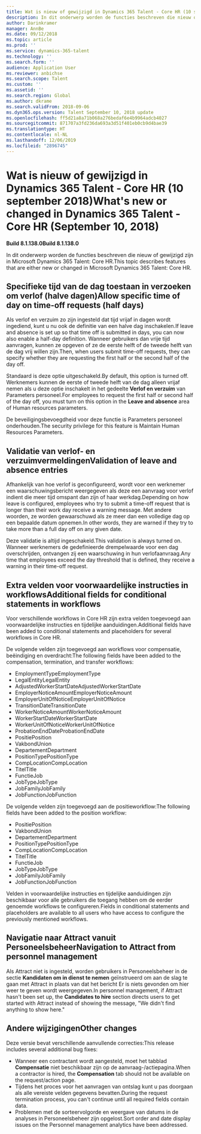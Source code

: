 ```yaml
---
title: Wat is nieuw of gewijzigd in Dynamics 365 Talent - Core HR (10 september 2018)
description: In dit onderwerp worden de functies beschreven die nieuw of gewijzigd zijn in Microsoft Dynamics 365 Talent - Core HR.
author: Darinkramer
manager: AnnBe
ms.date: 09/12/2018
ms.topic: article
ms.prod: ''
ms.service: dynamics-365-talent
ms.technology: ''
ms.search.form: ''
audience: Application User
ms.reviewer: anbichse
ms.search.scope: Talent
ms.custom: ''
ms.assetid: ''
ms.search.region: Global
ms.author: dkrame
ms.search.validFrom: 2018-09-06
ms.dyn365.ops.version: Talent September 10, 2018 update
ms.openlocfilehash: ff5d21a8a71b068a276bedaf6e4b9964adcb4027
ms.sourcegitcommit: 871707a3fd236da693a3d51f401eb0cb9d4bae39
ms.translationtype: HT
ms.contentlocale: nl-NL
ms.lasthandoff: 12/06/2019
ms.locfileid: "2896745"
---
```

# <a name="whats-new-or-changed-in-dynamics-365-talent---core-hr-september-10-2018"></a><span data-ttu-id="a7bb0-103">Wat is nieuw of gewijzigd in Dynamics 365 Talent - Core HR (10 september 2018)</span><span class="sxs-lookup"><span data-stu-id="a7bb0-103">What's new or changed in Dynamics 365 Talent - Core HR (September 10, 2018)</span></span>

<span data-ttu-id="a7bb0-104">**Build 8.1.138.0**</span><span class="sxs-lookup"><span data-stu-id="a7bb0-104">**Build 8.1.138.0**</span></span>

<span data-ttu-id="a7bb0-105">In dit onderwerp worden de functies beschreven die nieuw of gewijzigd zijn in Microsoft Dynamics 365 Talent: Core HR.</span><span class="sxs-lookup"><span data-stu-id="a7bb0-105">This topic describes features that are either new or changed in Microsoft Dynamics 365 Talent: Core HR.</span></span>

## <a name="allow-specific-time-of-day-on-time-off-requests-half-days"></a><span data-ttu-id="a7bb0-106">Specifieke tijd van de dag toestaan in verzoeken om verlof (halve dagen)</span><span class="sxs-lookup"><span data-stu-id="a7bb0-106">Allow specific time of day on time-off requests (half days)</span></span>

<span data-ttu-id="a7bb0-107">Als verlof en verzuim zo zijn ingesteld dat tijd vrijaf in dagen wordt ingediend, kunt u nu ook de definitie van een halve dag inschakelen.</span><span class="sxs-lookup"><span data-stu-id="a7bb0-107">If leave and absence is set up so that time off is submitted in days, you can now also enable a half-day definition.</span></span> <span data-ttu-id="a7bb0-108">Wanneer gebruikers dan vrije tijd aanvragen, kunnen ze opgeven of ze de eerste helft of de tweede helft van de dag vrij willen zijn.</span><span class="sxs-lookup"><span data-stu-id="a7bb0-108">Then, when users submit time-off requests, they can specify whether they are requesting the first half or the second half of the day off.</span></span>

<span data-ttu-id="a7bb0-109">Standaard is deze optie uitgeschakeld.</span><span class="sxs-lookup"><span data-stu-id="a7bb0-109">By default, this option is turned off.</span></span> <span data-ttu-id="a7bb0-110">Werknemers kunnen de eerste of tweede helft van de dag alleen vrijaf nemen als u deze optie inschakelt in het gedeelte **Verlof en verzuim** van Parameters personeel.</span><span class="sxs-lookup"><span data-stu-id="a7bb0-110">For employees to request the first half or second half of the day off, you must turn on this option in the **Leave and absence** area of Human resources parameters.</span></span>

<span data-ttu-id="a7bb0-111">De beveiligingsbevoegdheid voor deze functie is Parameters personeel onderhouden.</span><span class="sxs-lookup"><span data-stu-id="a7bb0-111">The security privilege for this feature is Maintain Human Resources Parameters.</span></span>

## <a name="validation-of-leave-and-absence-entries"></a><span data-ttu-id="a7bb0-112">Validatie van verlof- en verzuimvermeldingen</span><span class="sxs-lookup"><span data-stu-id="a7bb0-112">Validation of leave and absence entries</span></span>

<span data-ttu-id="a7bb0-113">Afhankelijk van hoe verlof is geconfigureerd, wordt voor een werknemer een waarschuwingsbericht weergegeven als deze een aanvraag voor verlof indient die meer tijd omspant dan zijn of haar werkdag.</span><span class="sxs-lookup"><span data-stu-id="a7bb0-113">Depending on how leave is configured, employees who try to submit a time-off request that is longer than their work day receive a warning message.</span></span> <span data-ttu-id="a7bb0-114">Met andere woorden, ze worden gewaarschuwd als ze meer dan een volledige dag op een bepaalde datum opnemen.</span><span class="sxs-lookup"><span data-stu-id="a7bb0-114">In other words, they are warned if they try to take more than a full day off on any given date.</span></span>

<span data-ttu-id="a7bb0-115">Deze validatie is altijd ingeschakeld.</span><span class="sxs-lookup"><span data-stu-id="a7bb0-115">This validation is always turned on.</span></span> <span data-ttu-id="a7bb0-116">Wanneer werknemers de gedefinieerde drempelwaarde voor een dag overschrijden, ontvangen zij een waarschuwing in hun verlofaanvraag.</span><span class="sxs-lookup"><span data-stu-id="a7bb0-116">Any time that employees exceed the day threshold that is defined, they receive a warning in their time-off request.</span></span>

## <a name="additional-fields-for-conditional-statements-in-workflows"></a><span data-ttu-id="a7bb0-117">Extra velden voor voorwaardelijke instructies in workflows</span><span class="sxs-lookup"><span data-stu-id="a7bb0-117">Additional fields for conditional statements in workflows</span></span>

<span data-ttu-id="a7bb0-118">Voor verschillende workflows in Core HR zijn extra velden toegevoegd aan voorwaardelijke instructies en tijdelijke aanduidingen.</span><span class="sxs-lookup"><span data-stu-id="a7bb0-118">Additional fields have been added to conditional statements and placeholders for several workflows in Core HR.</span></span>

<span data-ttu-id="a7bb0-119">De volgende velden zijn toegevoegd aan workflows voor compensatie, beëindiging en overdracht:</span><span class="sxs-lookup"><span data-stu-id="a7bb0-119">The following fields have been added to the compensation, termination, and transfer workflows:</span></span>

- <span data-ttu-id="a7bb0-120">EmploymentType</span><span class="sxs-lookup"><span data-stu-id="a7bb0-120">EmploymentType</span></span>
- <span data-ttu-id="a7bb0-121">LegalEntity</span><span class="sxs-lookup"><span data-stu-id="a7bb0-121">LegalEntity</span></span>
- <span data-ttu-id="a7bb0-122">AdjustedWorkerStartDate</span><span class="sxs-lookup"><span data-stu-id="a7bb0-122">AdjustedWorkerStartDate</span></span>
- <span data-ttu-id="a7bb0-123">EmployerNoticeAmount</span><span class="sxs-lookup"><span data-stu-id="a7bb0-123">EmployerNoticeAmount</span></span>
- <span data-ttu-id="a7bb0-124">EmployerUnitOfNotice</span><span class="sxs-lookup"><span data-stu-id="a7bb0-124">EmployerUnitOfNotice</span></span>
- <span data-ttu-id="a7bb0-125">TransitionDate</span><span class="sxs-lookup"><span data-stu-id="a7bb0-125">TransitionDate</span></span>
- <span data-ttu-id="a7bb0-126">WorkerNoticeAmount</span><span class="sxs-lookup"><span data-stu-id="a7bb0-126">WorkerNoticeAmount</span></span>
- <span data-ttu-id="a7bb0-127">WorkerStartDate</span><span class="sxs-lookup"><span data-stu-id="a7bb0-127">WorkerStartDate</span></span>
- <span data-ttu-id="a7bb0-128">WorkerUnitOfNotice</span><span class="sxs-lookup"><span data-stu-id="a7bb0-128">WorkerUnitOfNotice</span></span>
- <span data-ttu-id="a7bb0-129">ProbationEndDate</span><span class="sxs-lookup"><span data-stu-id="a7bb0-129">ProbationEndDate</span></span>
- <span data-ttu-id="a7bb0-130">Positie</span><span class="sxs-lookup"><span data-stu-id="a7bb0-130">Position</span></span>
- <span data-ttu-id="a7bb0-131">Vakbond</span><span class="sxs-lookup"><span data-stu-id="a7bb0-131">Union</span></span>
- <span data-ttu-id="a7bb0-132">Departement</span><span class="sxs-lookup"><span data-stu-id="a7bb0-132">Department</span></span>
- <span data-ttu-id="a7bb0-133">PositionType</span><span class="sxs-lookup"><span data-stu-id="a7bb0-133">PositionType</span></span>
- <span data-ttu-id="a7bb0-134">CompLocation</span><span class="sxs-lookup"><span data-stu-id="a7bb0-134">CompLocation</span></span>
- <span data-ttu-id="a7bb0-135">Titel</span><span class="sxs-lookup"><span data-stu-id="a7bb0-135">Title</span></span>
- <span data-ttu-id="a7bb0-136">Functie</span><span class="sxs-lookup"><span data-stu-id="a7bb0-136">Job</span></span>
- <span data-ttu-id="a7bb0-137">JobType</span><span class="sxs-lookup"><span data-stu-id="a7bb0-137">JobType</span></span>
- <span data-ttu-id="a7bb0-138">JobFamily</span><span class="sxs-lookup"><span data-stu-id="a7bb0-138">JobFamily</span></span>
- <span data-ttu-id="a7bb0-139">JobFunction</span><span class="sxs-lookup"><span data-stu-id="a7bb0-139">JobFunction</span></span>

<span data-ttu-id="a7bb0-140">De volgende velden zijn toegevoegd aan de positieworkflow:</span><span class="sxs-lookup"><span data-stu-id="a7bb0-140">The following fields have been added to the position workflow:</span></span>

- <span data-ttu-id="a7bb0-141">Positie</span><span class="sxs-lookup"><span data-stu-id="a7bb0-141">Position</span></span>
- <span data-ttu-id="a7bb0-142">Vakbond</span><span class="sxs-lookup"><span data-stu-id="a7bb0-142">Union</span></span>
- <span data-ttu-id="a7bb0-143">Departement</span><span class="sxs-lookup"><span data-stu-id="a7bb0-143">Department</span></span>
- <span data-ttu-id="a7bb0-144">PositionType</span><span class="sxs-lookup"><span data-stu-id="a7bb0-144">PositionType</span></span>
- <span data-ttu-id="a7bb0-145">CompLocation</span><span class="sxs-lookup"><span data-stu-id="a7bb0-145">CompLocation</span></span>
- <span data-ttu-id="a7bb0-146">Titel</span><span class="sxs-lookup"><span data-stu-id="a7bb0-146">Title</span></span>
- <span data-ttu-id="a7bb0-147">Functie</span><span class="sxs-lookup"><span data-stu-id="a7bb0-147">Job</span></span>
- <span data-ttu-id="a7bb0-148">JobType</span><span class="sxs-lookup"><span data-stu-id="a7bb0-148">JobType</span></span>
- <span data-ttu-id="a7bb0-149">JobFamily</span><span class="sxs-lookup"><span data-stu-id="a7bb0-149">JobFamily</span></span>
- <span data-ttu-id="a7bb0-150">JobFunction</span><span class="sxs-lookup"><span data-stu-id="a7bb0-150">JobFunction</span></span>

<span data-ttu-id="a7bb0-151">Velden in voorwaardelijke instructies en tijdelijke aanduidingen zijn beschikbaar voor alle gebruikers die toegang hebben om de eerder genoemde workflows te configureren.</span><span class="sxs-lookup"><span data-stu-id="a7bb0-151">Fields in conditional statements and placeholders are available to all users who have access to configure the previously mentioned workflows.</span></span>

## <a name="navigation-to-attract-from-personnel-management"></a><span data-ttu-id="a7bb0-152">Navigatie naar Attract vanuit Personeelsbeheer</span><span class="sxs-lookup"><span data-stu-id="a7bb0-152">Navigation to Attract from personnel management</span></span>

<span data-ttu-id="a7bb0-153">Als Attract niet is ingesteld, worden gebruikers in Personeelsbeheer in de sectie **Kandidaten om in dienst te nemen** geïnstrueerd om aan de slag te gaan met Attract in plaats van dat het bericht Er is niets gevonden om hier weer te geven wordt weergegeven.</span><span class="sxs-lookup"><span data-stu-id="a7bb0-153">In personnel management, if Attract hasn't been set up, the **Candidates to hire** section directs users to get started with Attract instead of showing the message, "We didn't find anything to show here."</span></span>

## <a name="other-changes"></a><span data-ttu-id="a7bb0-154">Andere wijzigingen</span><span class="sxs-lookup"><span data-stu-id="a7bb0-154">Other changes</span></span>

<span data-ttu-id="a7bb0-155">Deze versie bevat verschillende aanvullende correcties:</span><span class="sxs-lookup"><span data-stu-id="a7bb0-155">This release includes several additional bug fixes:</span></span>

- <span data-ttu-id="a7bb0-156">Wanneer een contractant wordt aangesteld, moet het tabblad **Compensatie** niet beschikbaar zijn op de aanvraag-/actiepagina.</span><span class="sxs-lookup"><span data-stu-id="a7bb0-156">When a contractor is hired, the **Compensation** tab should not be available on the request/action page.</span></span>
- <span data-ttu-id="a7bb0-157">Tijdens het proces voor het aanvragen van ontslag kunt u pas doorgaan als alle vereiste velden gegevens bevatten.</span><span class="sxs-lookup"><span data-stu-id="a7bb0-157">During the request termination process, you can't continue until all required fields contain data.</span></span>
- <span data-ttu-id="a7bb0-158">Problemen met de sorteervolgorde en weergave van datums in de analyses in Personeelsbeheer zijn opgelost.</span><span class="sxs-lookup"><span data-stu-id="a7bb0-158">Sort order and date display issues on the Personnel management analytics have been addressed.</span></span>

